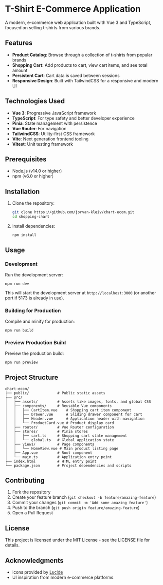 # T-Shirt E-Commerce Application

A modern, e-commerce web application built with Vue 3 and TypeScript, focused on selling t-shirts from various brands.

<!-- Add a screenshot of your application here:
![T-Shirt E-Commerce Application](./public/app-screenshot.png)
-->

## Features

- **Product Catalog**: Browse through a collection of t-shirts from popular brands
- **Shopping Cart**: Add products to cart, view cart items, and see total amount
- **Persistent Cart**: Cart data is saved between sessions
- **Responsive Design**: Built with TailwindCSS for a responsive and modern UI

## Technologies Used

- **Vue 3**: Progressive JavaScript framework
- **TypeScript**: For type safety and better developer experience
- **Pinia**: State management with persistence
- **Vue Router**: For navigation
- **TailwindCSS**: Utility-first CSS framework
- **Vite**: Next generation frontend tooling
- **Vitest**: Unit testing framework

## Prerequisites

- Node.js (v14.0 or higher)
- npm (v6.0 or higher)

## Installation

1. Clone the repository:
   ```sh
   git clone https://github.com/jorvan-kleiv/chart-ecom.git
   cd shopping-chart
   ```

2. Install dependencies:
   ```sh
   npm install
   ```

## Usage

### Development

Run the development server:
```sh
npm run dev
```

This will start the development server at `http://localhost:3000` (or another port if 5173 is already in use).

### Building for Production

Compile and minify for production:
```sh
npm run build
```

### Preview Production Build

Preview the production build:
```sh
npm run preview
```


## Project Structure

```
chart-ecom/
├── public/             # Public static assets
├── src/
│   ├── assets/         # Assets like images, fonts, and global CSS
│   ├── components/     # Reusable Vue components
│   │   ├── CartItem.vue    # Shopping cart item component
│   │   ├── Drawer.vue      # Sliding drawer component for cart
│   │   ├── Header.vue      # Application header with navigation
│   │   └── ProductCard.vue # Product display card
│   ├── router/         # Vue Router configuration
│   ├── stores/         # Pinia stores
│   │   ├── cart.ts     # Shopping cart state management
│   │   └── global.ts   # Global application state
│   ├── views/          # Page components
│   │   └── HomeView.vue # Main product listing page
│   ├── App.vue         # Root component
│   └── main.ts         # Application entry point
├── index.html          # HTML entry point
└── package.json        # Project dependencies and scripts
```

## Contributing

1. Fork the repository
2. Create your feature branch (`git checkout -b feature/amazing-feature`)
3. Commit your changes (`git commit -m 'Add some amazing feature'`)
4. Push to the branch (`git push origin feature/amazing-feature`)
5. Open a Pull Request

## License

This project is licensed under the MIT License - see the LICENSE file for details.

## Acknowledgments

- Icons provided by [Lucide](https://lucide.dev/)
- UI inspiration from modern e-commerce platforms
